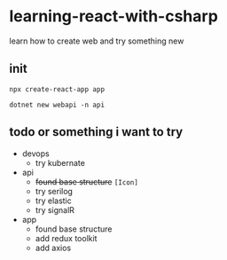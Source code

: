 # learning-react-with-csharp

learn how to create web and try something new

## init

`npx create-react-app app`

`dotnet new webapi -n api`

## todo or something i want to try

- devops
  - try kubernate
- api
  - ~~found base structure~~ `[Icon]`
  - try serilog
  - try elastic
  - try signalR
- app
  - found base structure
  - add redux toolkit
  - add axios
